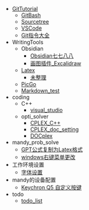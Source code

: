 * [GitTutorial](/01_GitTutorial/01_GitTutorial.md)
  * [GitBash](/01_GitTutorial/02_GitBash.md)
  * [Sourcetree](/01_GitTutorial/03_Sourcetree.md)
  * [VSCode](/01_GitTutorial/04_VSCode.md)
  * [Git指令大全](/01_GitTutorial/99_GitCommendList.md)
* WritingTools
  * Obsidian
    * [Obsidian七七八八](/02_WritingTools/01_Obsidian/01_Obsidian_collect.md)
    * [画图插件_Excalidraw](/02_WritingTools/01_Obsidian/Plugin_Excalidraw.md)
  * [Latex](/02_WritingTools/02_Latex/02_Latex.md)
    * [未整理](/02_WritingTools/02_Latex/未整理.md)
  * [PicGo](/02_WritingTools/08_PicGo.md)
  * [Markdown_test](/02_WritingTools/09_Markdown_test.md)
* coding
  * C++
    * [visual_studio](/03_coding/01_CPP/02_visual_studio.md)
  * opti_solver
    * [CPLEX_C++](/03_coding/04_opti_solver/CPLEX_C++.md)
    * [CPLEX_doc_setting](/03_coding/04_opti_solver/CPLEX_doc_setting.md)
    * [DOCplex](/03_coding/04_opti_solver/DOCplex.md)
* mandy_prob_solve
  * [GPT公式复制为Latex格式](/88_mandy_prob_solve/gpt_latex_copy.md)
  * [windows右键菜单更改](/88_mandy_prob_solve/windows_context_modify.md)
* 工作环境设置
  * [字体设置](/97_work_setting/01_font_setting.md)
* mandy的设备配置
  * [Keychron Q5 自定义按键](/98_mandy_devices/Keychron_Q5_Setting.md)
* todo
  * [todo_list](/99_todo/todo_list.md)
